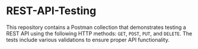 # REST-API-Testing
This repository contains a Postman collection that demonstrates testing a REST API using the following HTTP methods: `GET`, `POST`, `PUT`, and `DELETE`. 
The tests include various validations to ensure proper API functionality.
